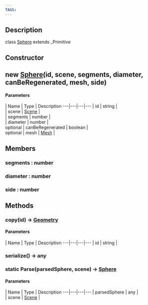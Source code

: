 ```yaml
---
TAGS:
---
```

## Description

class [Sphere](/classes/2.4/Sphere) extends _Primitive



## Constructor

## new [Sphere](/classes/2.4/Sphere)(id, scene, segments, diameter, canBeRegenerated, mesh, side)



#### Parameters
 | Name | Type | Description
---|---|---|---
 | id | string |   
 | scene | [Scene](/classes/2.4/Scene) |   
 | segments | number |   
 | diameter | number |   
optional | canBeRegenerated | boolean |   
optional | mesh | [Mesh](/classes/2.4/Mesh) |   
## Members

### segments : number



### diameter : number



### side : number



## Methods

### copy(id) &rarr; [Geometry](/classes/2.4/Geometry)



#### Parameters
 | Name | Type | Description
---|---|---|---
 | id | string |   

### serialize() &rarr; any


### static Parse(parsedSphere, scene) &rarr; [Sphere](/classes/2.4/Sphere)



#### Parameters
 | Name | Type | Description
---|---|---|---
 | parsedSphere | any |  
 | scene | [Scene](/classes/2.4/Scene) |   
